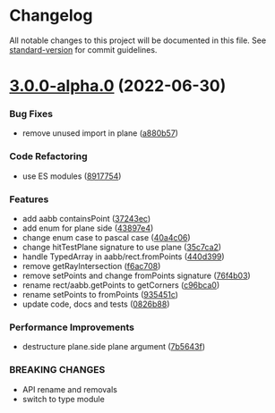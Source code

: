 # Changelog

All notable changes to this project will be documented in this file. See [standard-version](https://github.com/conventional-changelog/standard-version) for commit guidelines.

# [3.0.0-alpha.0](https://github.com/pex-gl/pex-geom/compare/v2.0.2...v3.0.0-alpha.0) (2022-06-30)


### Bug Fixes

* remove unused import in plane ([a880b57](https://github.com/pex-gl/pex-geom/commit/a880b577b17b99faafd39bd8ca33037748f80278))


### Code Refactoring

* use ES modules ([8917754](https://github.com/pex-gl/pex-geom/commit/891775457b2b43926214361ac61c8b704ff20466))


### Features

* add aabb containsPoint ([37243ec](https://github.com/pex-gl/pex-geom/commit/37243ecb52bf5ff4949e04c8e20aa68fc640c31d))
* add enum for plane side ([43897e4](https://github.com/pex-gl/pex-geom/commit/43897e4a84e11db7831a548e4841937b3a84d570))
* change enum case to pascal case ([40a4c06](https://github.com/pex-gl/pex-geom/commit/40a4c06cf99e96c0c51d7140c13e3833e3c8335e))
* change hitTestPlane signature to use plane ([35c7ca2](https://github.com/pex-gl/pex-geom/commit/35c7ca2324f9d8eb22d70f0d329827c555357f9d))
* handle TypedArray in aabb/rect.fromPoints ([440d399](https://github.com/pex-gl/pex-geom/commit/440d3994ae7e3e864c4e2836576be62667290460))
* remove getRayIntersection ([f6ac708](https://github.com/pex-gl/pex-geom/commit/f6ac7080c8b7a059286531c398b7ade47c1900dd))
* remove setPoints and change fromPoints signature ([76f4b03](https://github.com/pex-gl/pex-geom/commit/76f4b03090c5380091f2d15f1428b76413f4be69))
* rename rect/aabb.getPoints to getCorners ([c96bca0](https://github.com/pex-gl/pex-geom/commit/c96bca069aed771437f85048739568fc6984c2b1))
* rename setPoints to fromPoints ([935451c](https://github.com/pex-gl/pex-geom/commit/935451ce2989e75b57bd371037092290e48bd52b))
* update code, docs and tests ([0826b88](https://github.com/pex-gl/pex-geom/commit/0826b880f9199b528b5ec6a852d4ae6dd27d4547))


### Performance Improvements

* destructure plane.side plane argument ([7b5643f](https://github.com/pex-gl/pex-geom/commit/7b5643f6c2bf08a6e5ffa7205f797171e7fcf8be))


### BREAKING CHANGES

* API rename and removals
* switch to type module
